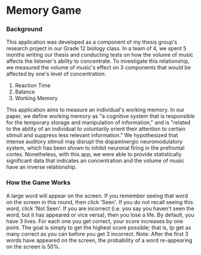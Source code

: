 # Memory Game
### Background
This application was developed as a component of my thesis group's research project in our Grade 12 biology class. In a team of 4, we spent 5 months writing our thesis and conducting tests on how the volume of music affects the listener's ability to concentrate. To investigate this relationship, we measured the volume of music's effect on 3 components that would be affected by one's level of concentration: 

1. Reaction Time
2. Balance
3. Working Memory

This application aims to measure an individual's working memory. In our paper, we define working memory as "a cognitive system that is responsible for the temporary storage and manipulation of information," and is "related to the ability of an individual to voluntarily orient their attention to certain stimuli and suppress less relevant information." We hypothesized that intense auditory stimuli may disrupt the dopaminergic neuromodulatory system, which has been shown to inhibit neuronal firing in the prefrontal cortex. Nonetheless, with this app, we were able to provide statistically significant data that indicates an concentration and the volume of music have an inverse relationship.

### How the Game Works
A large word will appear on the screen. If you remember seeing that word on the screen in this round, then click 'Seen'. If you do not recall seeing this word, click 'Not Seen'. If you are incorrect (i.e. you say you haven't seen the word, but it has appeared or vice versa), then you lose a life. By default, you have 3 lives. For each one you get correct, your score increases by one point. The goal is simply to get the highest score possible; that is, tp get as many correct as you can before you get 3 incorrect. Note: After the first 3 words have appeared on the screen, the probability of a word re-appearing on the screen is 50%.
